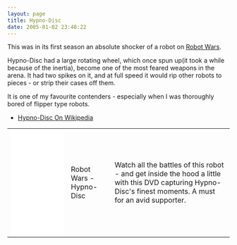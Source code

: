 ```yaml
---
layout: page
title: Hypno-Disc
date: 2005-01-02 23:48:22
---
```

This was in its first season an absolute shocker of a robot on <a class="wiki" href="/wiki/robot_wars.html" title="The british robot smashing TV series.">Robot Wars</a>.

Hypno-Disc had a large rotating wheel, which once spun up(it took a while because of the inertia), become one of the most feared weapons in the arena. It had two spikes on it, and at full speed it would rip other robots to pieces - or strip their cases off them.

It is one of my favourite contenders - especially when I was thoroughly bored of flipper type robots.

* [Hypno-Disc On Wikipedia](https://en.wikipedia.org/wiki/Hypno-Disc)

<table class="normal" id="fancytable_1"> <tr>
    <td> <iframe style="width:120px;height:240px;" marginwidth="0" marginheight="0" scrolling="no" frameborder="0" src="//ws-eu.amazon-adsystem.com/widgets/q?ServiceVersion=20070822&OneJS=1&Operation=GetAdHtml&MarketPlace=GB&source=ss&ref=as_ss_li_til&ad_type=product_link&tracking_id=orionrobots-21&marketplace=amazon&region=GB&placement=B00006BT9X&asins=B00006BT9X&linkId=d51ac9554d7516b713fbf01bcb8ce83a&show_border=true&link_opens_in_new_window=true"></iframe></td>
    <td>Robot Wars - Hypno-Disc</td>
    <td>Watch all the battles of this robot - and get inside the hood a little with this DVD capturing Hypno-Disc's finest moments. A must for an avid supporter.</td>
</tr> </table>

